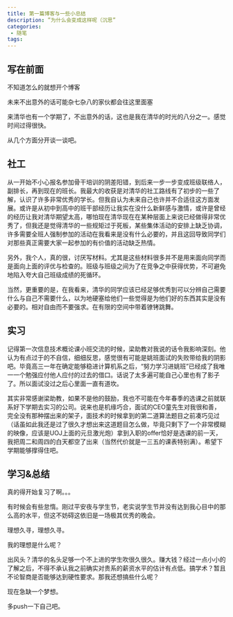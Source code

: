```yaml
---
title: 第一篇博客与一些小总结
description: ”为什么会变成这样呢（沉思”
categories:
 - 随笔
tags:
---
```


## 写在前面

不知道怎么的就想开个博客

未来不出意外的话可能杂七杂八的家伙都会往这里面塞

来清华也有一个学期了，不出意外的话，这也是我在清华的时光的八分之一。感觉时间过得很快。

从几个方面分开谈一谈吧。

## 社工

从一开始不小心报名参加骨干培训的阴差阳错，到后来一步一步变成班级联络人，副排长，再到现在的班长。我最大的收获是对清华的社工路线有了初步的一些了解，认识了许多非常优秀的学长。但我自认为未来自己也许并不合适往这方面发展。或许是从初中到高中的班干部经历让我实在没什么新鲜感与激情，或许是曾经的经历让我对清华期望太高，哪怕现在清华现在在某种层面上来说已经做得非常优秀了，但我还是觉得清华的一些规矩过于死板，某些集体活动的安排上缺乏协调，许多需要全班人强制参加的活动在我看来是没有什么必要的，并且这回导致同学们对那些真正需要大家一起参加的有价值的活动缺乏热情。

另外，我个人，真的很，讨厌写材料。尤其是这些材料很多并不是用来面向同学而是面向上面的评优与检查的。班级与班级之间为了在竞争之中获得优势，不可避免地陷入夸大自己班级成绩的死循环。

当然，更重要的是，在我看来，清华的同学应该已经足够优秀到可以分辨自己需要什么与自己不需要什么，以为地硬塞给他们一些觉得是为他们好的东西其实是没有必要的。相对自由而不要强求。在有限的空间中带着镣铐跳舞。

## 实习

记得第一次信息技术概论课小班交流的时候，梁助教对我说的话令我影响深刻。他认为有点过于的不自信，细细反思，感觉很有可能是姚班面试的失败带给我的阴影吧。毕竟高三一年在确定能够稳进计算机系之后，“努力学习进姚班”已经成了我唯一一个勉强应付他人应付的过去的借口。话说了太多遍可能自己心里也有了影子了。所以面试没过之后心里面一直有道坎。

其实非常感谢梁助教，如果不是他的鼓励，我也不可能在今年春季的选课之前就联系好下学期去实习的公司。说来也是机缘巧合，面试的CEO童先生对我很和善，完全没有那种摆出来的架子，面技术的时候拿到的第二道算法题目之前凑巧见过（话虽如此我还是过了很久才想出来这道题目怎么做，毕竟只剩下了一个非常模糊的映像，应该是UOJ上面的元旦激光炮）拿到入职的offer恰好是选课的前一天，我把周二和周四的白天都空了出来（当然代价就是一三五的课表特别满）。希望下学期能够撑得住吧。

## 学习&总结

真的得开始复习了啊。。。

有时候会有些怠惰。刚过平安夜与学生节，老实说学生节并没有达到我心目中的那么高的水平，但这不妨碍这依旧是一场极其优秀的晚会。

理想久寻，理想久寻。

我的理想是什么呢？

出风头？清华的名头足够一个不上进的学生吹很久很久。赚大钱？经过一点小小的了解之后，不得不承认我之前确实对贵系的薪资水平的估计有点低。搞学术？暂且不论智商是否能够达到硬性要求。那我还想搞些什么呢？

现在急缺一个梦想。

多push一下自己吧。
